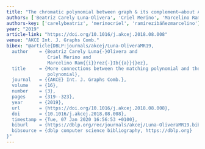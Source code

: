 ```yaml
---
title: "The chromatic polynomial between graph & its complement—about Akiyama and Hararys' open problem"
authors: ['Beatriz Carely Luna-Olivera', 'Criel Merino', 'Marcelino Ramírez-Ibáñez']
authors-key: ['carelybeatriz', 'merinocriel', 'ramírezibáñezmarcelino']
year: "2019"
article-link: "https://doi.org/10.1016/j.akcej.2018.08.008"
venue: "AKCE Int. J. Graphs Comb."
bibex: "@article{DBLP:journals/akcej/Luna-OliveraMR19,
  author    = {Beatriz Carely Luna{-}Olivera and
               Criel Merino and
               Marcelino Ram{{i}}rez{-}Ib{{a}}{}ez},
  title     = {More connections between the matching polynomial and the chromatic
               polynomial},
  journal   = {{AKCE} Int. J. Graphs Comb.},
  volume    = {16},
  number    = {3},
  pages     = {319--323},
  year      = {2019},
  url       = {https://doi.org/10.1016/j.akcej.2018.08.008},
  doi       = {10.1016/j.akcej.2018.08.008},
  timestamp = {Tue, 07 Jan 2020 16:56:53 +0100},
  biburl    = {https://dblp.org/rec/journals/akcej/Luna-OliveraMR19.bib},
  bibsource = {dblp computer science bibliography, https://dblp.org}
}"
---
```

